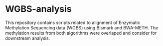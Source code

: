 # WGBS-analysis

This repository contains scripts related to alignment of Enzymatic Methylation Sequencing data (WGBS) using Bismark and BWA-METH. The methylation results from both algorithms were overlaped and consider for downstream analysis.  
